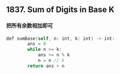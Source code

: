 ## 1837. Sum of Digits in Base K
#### 把所有余数相加即可
```swift
def sumBase(self, n: int, k: int) -> int:
        ans = 0
        while n >= k:
            ans += n % k
            n = n // k
        return ans + n
```
